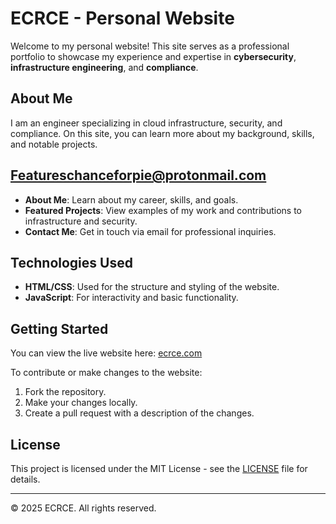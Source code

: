 # ECRCE - Personal Website

Welcome to my personal website! This site serves as a professional portfolio to showcase my experience and expertise in **cybersecurity**, **infrastructure engineering**, and **compliance**.

## About Me
I am an engineer specializing in cloud infrastructure, security, and compliance. On this site, you can learn more about my background, skills, and notable projects.

## Featureschanceforpie@protonmail.com
- **About Me**: Learn about my career, skills, and goals.
- **Featured Projects**: View examples of my work and contributions to infrastructure and security.
- **Contact Me**: Get in touch via email for professional inquiries.

## Technologies Used
- **HTML/CSS**: Used for the structure and styling of the website.
- **JavaScript**: For interactivity and basic functionality.

## Getting Started

You can view the live website here: [ecrce.com](https://ecrce.com)

To contribute or make changes to the website:
1. Fork the repository.
2. Make your changes locally.
3. Create a pull request with a description of the changes.

## License
This project is licensed under the MIT License - see the [LICENSE](LICENSE) file for details.

---

© 2025 ECRCE. All rights reserved.
